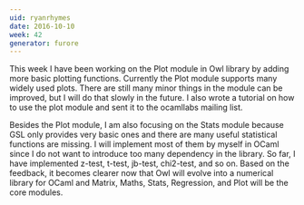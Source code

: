```yaml
---
uid: ryanrhymes
date: 2016-10-10
week: 42
generator: furore
---
```


This week I have been working on the Plot module in Owl library by adding more basic plotting functions. Currently the Plot module supports many widely used plots. There are still many minor things in the module can be improved, but I will do that slowly in the future. I also wrote a tutorial on how to use the plot module and sent it to the ocamllabs mailing list.

Besides the Plot module, I am also focusing on the Stats module because GSL only provides very basic ones and there are many useful statistical functions are missing. I will implement most of them by myself in OCaml since I do not want to introduce too many dependency in the library. So far, I have implemented z-test, t-test, jb-test, chi2-test, and so on. Based on the feedback, it becomes clearer now that Owl will evolve into a numerical library for OCaml and Matrix, Maths, Stats, Regression, and Plot will be the core modules.

